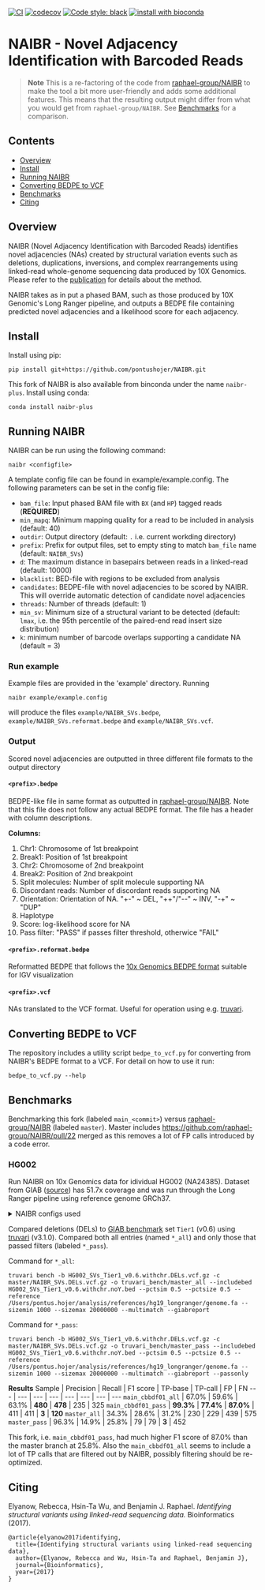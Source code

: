 [![CI](https://github.com/pontushojer/NAIBR/actions/workflows/ci.yml/badge.svg?branch=main)](https://github.com/pontushojer/NAIBR/actions/workflows/ci.yml) [![codecov](https://codecov.io/gh/pontushojer/NAIBR/branch/main/graph/badge.svg?token=lHWwvvKaz1)](https://codecov.io/gh/pontushojer/NAIBR) [![Code style: black](https://img.shields.io/badge/code%20style-black-000000.svg)](https://github.com/psf/black) [![install with bioconda](https://img.shields.io/badge/install%20with-bioconda-brightgreen.svg?style=flat)](http://bioconda.github.io/recipes/naibr-plus/README.html)
# NAIBR - Novel Adjacency Identification with Barcoded Reads

> **Note** This is a re-factoring of the code from [raphael-group/NAIBR](https://github.com/raphael-group/NAIBR) to make the tool a bit more user-friendly and adds some additional features. This means that the resulting output might differ from what you would get from `raphael-group/NAIBR`. See [Benchmarks](#Benchmarks) for a comparison. 

## Contents

- [Overview](#Overview)
- [Install](#Install)
- [Running NAIBR](#Running-NAIBR)
- [Converting BEDPE to VCF](#Converting-BEDPE-to-VCF)
- [Benchmarks](#Benchmarks)
- [Citing](#Citing)

## Overview

NAIBR (Novel Adjacency Identification with Barcoded Reads) identifies novel adjacencies (NAs) created by structural variation events such as deletions, duplications, inversions, and complex rearrangements using linked-read whole-genome sequencing data produced by 10X Genomics. Please refer to the [publication](https://doi.org/10.1093/bioinformatics/btx712) for details about the method.


NAIBR takes as in put a phased BAM, such as those produced by 10X Genomic's 
Long Ranger pipeline, and outputs a BEDPE file containing predicted novel 
adjacencies and a likelihood score for each adjacency.

## Install
Install using pip:
```
pip install git+https://github.com/pontushojer/NAIBR.git
```

This fork of NAIBR is also available from binconda under the name `naibr-plus`. Install using conda:
```
conda install naibr-plus
```

## Running NAIBR

NAIBR can be run using the following command:

```
naibr <configfile>
```

A template config file can be found in example/example.config. The following parameters can be set in the config file:

* `bam_file`: Input phased BAM file with `BX` (and `HP`) tagged reads (**REQUIRED**)
* `min_mapq`: Minimum mapping quality for a read to be included in analysis (default: 40)
* `outdir`: Output directory (default: `.` i.e. current workding directory)
* `prefix`: Prefix for output files, set to empty sting to match `bam_file` name (default: `NAIBR_SVs`)
* `d`: The maximum distance in basepairs between reads in a linked-read (default: 10000)
* `blacklist`: BED-file with regions to be excluded from analysis
* `candidates`: BEDPE-file with novel adjacencies to be scored by NAIBR. This will override automatic detection of candidate novel adjacencies 
* `threads`: Number of threads (default: 1)
* `min_sv`: Minimum size of a structural variant to be detected (default: `lmax`, i.e. the 95th percentile of the paired-end read insert size distribution)
* `k`: minimum number of barcode overlaps supporting a candidate NA (default = 3)


### Run example
Example files are provided in the 'example' directory. Running

```
naibr example/example.config
```

will produce the files `example/NAIBR_SVs.bedpe`, `example/NAIBR_SVs.reformat.bedpe` and `example/NAIBR_SVs.vcf`.

### Output

Scored novel adjacencies are outputted in three different file formats to the output directory

#### `<prefix>.bedpe` 
BEDPE-like file in same format as outputted in [raphael-group/NAIBR](https://github.com/raphael-group/NAIBR). Note that this file does not follow any actual BEDPE format. The file has a header with column descriptions.

**Columns:**
1. Chr1: Chromosome of 1st breakpoint
2. Break1: Position of 1st breakpoint
3. Chr2: Chromosome of 2nd breakpoint
4. Break2: Position of 2nd breakpoint
5. Split molecules: Number of split molecule supporting NA
6. Discordant reads: Number of discordant reads supporting NA 
7. Orientation: Orientation of NA. "+-" ~ DEL, "++"/"--" ~ INV, "-+" ~ "DUP"
8. Haplotype
9. Score: log-likelihood score for NA
10. Pass filter: "PASS" if passes filter threshold, otherwice "FAIL"

#### `<prefix>.reformat.bedpe`
Reformatted BEDPE that follows the [10x Genomics BEDPE format](https://support.10xgenomics.com/genome-exome/software/pipelines/latest/output/bedpe) suitable for IGV visualization


#### `<prefix>.vcf`

NAs translated to the VCF format. Useful for operation using e.g. [truvari](https://github.com/ACEnglish/truvari).

## Converting BEDPE to VCF

The repository includes a utility script `bedpe_to_vcf.py` for converting from NAIBR's BEDPE format to a VCF. For detail on how to use it run:

```
bedpe_to_vcf.py --help
```

## Benchmarks
Benchmarking this fork (labeled `main_<commit>`) versus [raphael-group/NAIBR](https://github.com/raphael-group/NAIBR) (labeled `master`). Master includes https://github.com/raphael-group/NAIBR/pull/22 merged as this removes a lot of FP calls introduced by a code error.

### HG002 
Run NAIBR on 10x Genomics data for idividual HG002 (NA24385). Dataset from GIAB ([source](https://ftp-trace.ncbi.nlm.nih.gov/ReferenceSamples/giab/data/AshkenazimTrio/analysis/10XGenomics_ChromiumGenome_LongRanger2.2_Supernova2.0.1_04122018/GRCh37/)) has 51.7x coverage and was run through the Long Ranger pipeline using reference genome GRCh37. 

<details>
  <summary>NAIBR configs used</summary>
  <code>
  min_mapq=40
  d=10000
  min_sv=1000
  threads=10
  k=3
  min_reads=2
  min_discs=2
</code>
</details>

Compared deletions (DELs) to [GIAB benchmark](https://doi.org/10.1038%2Fs41587-020-0538-8) set `Tier1` (v0.6) using [truvari](https://github.com/ACEnglish/truvari) (v3.1.0). Compared both all entries (named `*_all`) and only those that passed filters (labeled `*_pass`).

Command for `*_all`:
```
truvari bench -b HG002_SVs_Tier1_v0.6.withchr.DELs.vcf.gz -c master/NAIBR_SVs.DELs.vcf.gz -o truvari_bench/master_all --includebed HG002_SVs_Tier1_v0.6.withchr.noY.bed --pctsim 0.5 --pctsize 0.5 --reference /Users/pontus.hojer/analysis/references/hg19_longranger/genome.fa --sizemin 1000 --sizemax 20000000 --multimatch --giabreport
```

Command for `*_pass`:
```
truvari bench -b HG002_SVs_Tier1_v0.6.withchr.DELs.vcf.gz -c master/NAIBR_SVs.DELs.vcf.gz -o truvari_bench/master_pass --includebed HG002_SVs_Tier1_v0.6.withchr.noY.bed --pctsim 0.5 --pctsize 0.5 --reference /Users/pontus.hojer/analysis/references/hg19_longranger/genome.fa --sizemin 1000 --sizemax 20000000 --multimatch --giabreport --passonly
```

**Results**
Sample | Precision | Recall | F1 score | TP-base | TP-call | FP | FN
--- | --- | --- | --- | --- | --- | --- | ---
`main_cbbdf01_all`  | 67.0% | 59.6% | 63.1% | **480** | **478** | 235 | 325
`main_cbbdf01_pass` | **99.3%** | **77.4%** | **87.0%** | 411 | 411 | **3** | **120**
`master_all`        | 34.3% | 28.6% | 31.2% | 230 | 229 | 439 | 575
`master_pass`       | 96.3% | 14.9% | 25.8% | 79 | 79 | **3** | 452

This fork, i.e. `main_cbbdf01_pass`, had much higher F1 score of 87.0% than the master branch at 25.8%. Also the `main_cbbdf01_all` seems to include a lot of TP calls that are filtered out by NAIBR, possibly filtering should be re-optimized.

## Citing
Elyanow, Rebecca, Hsin-Ta Wu, and Benjamin J. Raphael. *Identifying 
structural variants using linked-read sequencing data.* Bioinformatics (2017).
```
@article{elyanow2017identifying,
  title={Identifying structural variants using linked-read sequencing data},
  author={Elyanow, Rebecca and Wu, Hsin-Ta and Raphael, Benjamin J},
  journal={Bioinformatics},
  year={2017}
}
```


